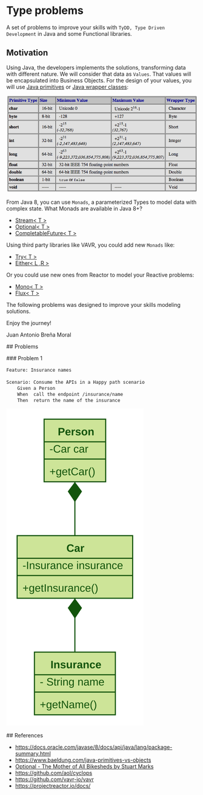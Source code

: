 # Type problems
A set of problems to improve your skills with `TyDD, Type Driven Development` 
in Java and some Functional libraries.

## Motivation

Using Java, the developers implements the solutions, transforming data 
with different nature. We will consider that data as `Values`. That values will be encapsulated into Business Objects. For the design of your 
values, you will use [Java primitives](https://docs.oracle.com/javase/tutorial/java/nutsandbolts/datatypes.html)
or [Java wrapper classes](https://en.wikipedia.org/wiki/Primitive_wrapper_class):

![](docs/images/javaTypes.png) 

From Java 8, you can use `Monads`, a parameterized Types to model data with
complex state. What Monads are available in Java 8+?

- [Stream< T >](https://docs.oracle.com/javase/8/docs/api/java/util/stream/Stream.html)
- [Optional< T >](https://docs.oracle.com/javase/8/docs/api/java/util/Optional.html)
- [CompletableFuture< T >](https://docs.oracle.com/javase/8/docs/api/java/util/concurrent/CompletableFuture.html)

Using third party libraries like VAVR, you could add new `Monads` like:

- [Try< T >](https://static.javadoc.io/io.vavr/vavr/0.9.2/io/vavr/control/Try.html)
- [Either< L ,R >](https://static.javadoc.io/io.vavr/vavr/0.9.2/io/vavr/control/Either.html)

Or you could use new ones from Reactor to model your Reactive problems:

- [Mono< T >](https://projectreactor.io/docs/core/release/api/reactor/core/publisher/Mono.html)
- [Flux< T >](https://projectreactor.io/docs/core/release/api/reactor/core/publisher/Flux.html)

The following problems was designed to improve your skills modeling solutions.

Enjoy the journey!

Juan Antonio Breña Moral

## Problems

### Problem 1

``` gherkin 
Feature: Insurance names

Scenario: Consume the APIs in a Happy path scenario
    Given a Person
    When  call the endpoint /insurance/name
    Then  return the name of the insurance
``` 

![](./docs/class-diagram-type-problem1.svg)


## References




- https://docs.oracle.com/javase/8/docs/api/java/lang/package-summary.html
- https://www.baeldung.com/java-primitives-vs-objects
- [Optional - The Mother of All Bikesheds by Stuart Marks](https://www.youtube.com/watch?v=Ej0sss6cq14)
- https://github.com/aol/cyclops
- https://github.com/vavr-io/vavr
- https://projectreactor.io/docs/